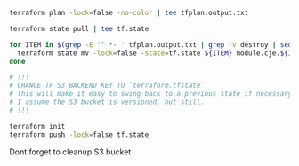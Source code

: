 
```bash
terraform plan -lock=false -no-color | tee tfplan.output.txt

terraform state pull | tee tf.state

for ITEM in $(grep -E '^ *- ' tfplan.output.txt | grep -v destroy | sed -e 's/^ *- //'); do \
  terraform state mv -lock=false -state=tf.state ${ITEM} module.cje.${ITEM} ; \
done

# !!!
# CHANGE TF S3 BACKEND KEY TO `terraform.tfstate`
# This will make it easy to swing back to a previous state if necessary.
# I assume the S3 bucket is versioned, but still.
# !!!

terraform init
terraform push -lock=false tf.state
```

Dont forget to cleanup S3 bucket
<!--stackedit_data:
eyJoaXN0b3J5IjpbMTQzNzYyODE1LDIwMTM2MjIwNzgsMTcxNz
EzMjk1LDczNTYyMjIzNCwtMTAxNTI5Mzg0NiwtMTk4NzIzNDE3
M119
-->